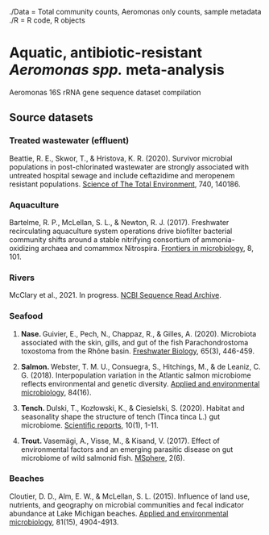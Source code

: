 ./Data = Total community counts, Aeromonas only counts, sample metadata
./R = R code, R objects


# Aquatic, antibiotic-resistant <i>Aeromonas spp.</i> meta-analysis
Aeromonas 16S rRNA gene sequence dataset compilation


## Source datasets

### Treated wastewater (effluent)

Beattie, R. E., Skwor, T., & Hristova, K. R. (2020). Survivor microbial populations in post-chlorinated wastewater are strongly associated with untreated hospital sewage and include ceftazidime and meropenem resistant populations. [Science of The Total Environment](https://www.sciencedirect.com/science/article/pii/S0048969720337074?casa_token=iv1F7xNgfiAAAAAA:gU5u_5YeFvghDMprAboJJppcGjHLi0bVumTizm2T97Y8S42JHilexx9VlJ6_P27r4RPf_nbPoQ), 740, 140186.


### Aquaculture

Bartelme, R. P., McLellan, S. L., & Newton, R. J. (2017). Freshwater recirculating aquaculture system operations drive biofilter bacterial community shifts around a stable nitrifying consortium of ammonia-oxidizing archaea and comammox Nitrospira. [Frontiers in microbiology](https://www.frontiersin.org/articles/10.3389/fmicb.2017.00101/full), 8, 101.


### Rivers

McClary et al., 2021. In progress. [NCBI Sequence Read Archive](https://www.ncbi.nlm.nih.gov/bioproject/665728).



### Seafood

1.  <b>Nase.  </b> Guivier, E., Pech, N., Chappaz, R., & Gilles, A. (2020). Microbiota associated with the skin, gills, and gut of the fish Parachondrostoma toxostoma from the Rhône basin. [Freshwater Biology](https://onlinelibrary.wiley.com/doi/abs/10.1111/fwb.13437), 65(3), 446-459.

2.  <b>Salmon.  </b> Webster, T. M. U., Consuegra, S., Hitchings, M., & de Leaniz, C. G. (2018). Interpopulation variation in the Atlantic salmon microbiome reflects environmental and genetic diversity. [Applied and environmental microbiology](https://aem.asm.org/content/84/16/e00691-18), 84(16).

3.  <b>Tench.  </b> Dulski, T., Kozłowski, K., & Ciesielski, S. (2020). Habitat and seasonality shape the structure of tench (Tinca tinca L.) gut microbiome. [Scientific reports](https://www.ncbi.nlm.nih.gov/pmc/articles/PMC7064478/), 10(1), 1-11.

4.  <b>Trout.  </b> Vasemägi, A., Visse, M., & Kisand, V. (2017). Effect of environmental factors and an emerging parasitic disease on gut microbiome of wild salmonid fish. [MSphere](https://msphere.asm.org/content/2/6/e00418-17), 2(6).



### Beaches


Cloutier, D. D., Alm, E. W., & McLellan, S. L. (2015). Influence of land use, nutrients, and geography on microbial communities and fecal indicator abundance at Lake Michigan beaches. [Applied and environmental microbiology](https://aem.asm.org/content/81/15/4904.short), 81(15), 4904-4913.
